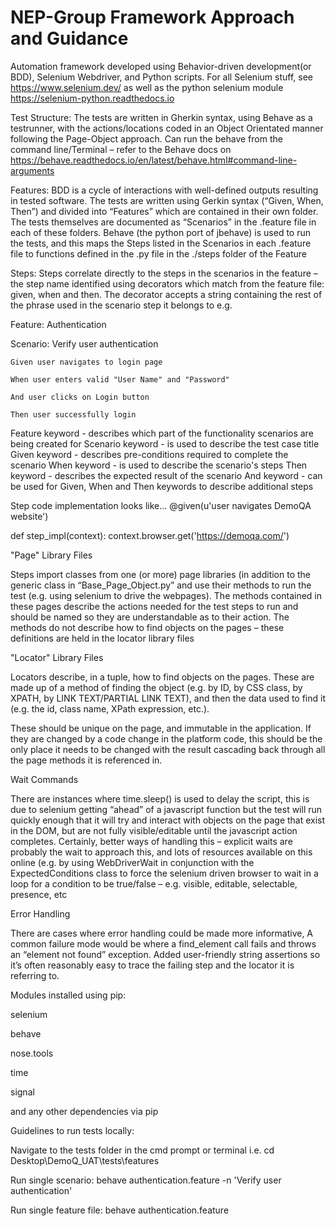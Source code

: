 # NEP-Group Framework Approach and Guidance
Automation framework developed using Behavior-driven development(or BDD), Selenium Webdriver, and Python scripts. For all Selenium stuff, see https://www.selenium.dev/ as well as the python selenium module https://selenium-python.readthedocs.io

Test Structure:
The tests are written in Gherkin syntax, using Behave as a testrunner, with the actions/locations coded in an Object Orientated manner following the Page-Object approach. Can run the behave from the command line/Terminal – refer to the Behave docs on https://behave.readthedocs.io/en/latest/behave.html#command-line-arguments

Features:
BDD is a cycle of interactions with well-defined outputs resulting in tested software. The tests are written using Gerkin syntax (“Given, When, Then”) and divided into “Features” which are contained in their own folder. The tests themselves are documented as “Scenarios” in the .feature file in each of these folders. Behave (the python port of jbehave) is used to run the tests, and this maps the Steps listed in the Scenarios in each .feature file to functions defined in the .py file in the ./steps folder of the Feature

Steps:
Steps correlate directly to the steps in the scenarios in the feature – the step name identified using decorators which match from the feature file: given, when and then. The decorator accepts a string containing the rest of the phrase used in the scenario step it belongs to e.g.

Feature: Authentication 

Scenario: Verify user authentication

    Given user navigates to login page
    
    When user enters valid "User Name" and "Password"
    
    And user clicks on Login button
    
    Then user successfully login

Feature keyword - describes which part of the functionality scenarios are being created for
Scenario keyword - is used to describe the test case title
Given keyword - describes pre-conditions required to complete the scenario
When keyword - is used to describe the scenario's steps
Then keyword - describes the expected result of the scenario
And keyword - can be used for Given, When and Then keywords to describe additional steps

Step code implementation looks like...
@given(u'user navigates DemoQA website')

def step_impl(context):
context.browser.get('https://demoqa.com/')

"Page" Library Files

Steps import classes from one (or more) page libraries (in addition to the generic class in “Base_Page_Object.py” and use their methods to run the test (e.g. using selenium to drive the webpages). The methods contained in these pages describe the actions needed for the test steps to run and should be named so they are understandable as to their action. The methods do not describe how to find objects on the pages – these definitions are held in the locator library files

"Locator" Library Files

Locators describe, in a tuple, how to find objects on the pages. These are made up of a method of finding the object (e.g. by ID, by CSS class, by XPATH, by LINK TEXT/PARTIAL LINK TEXT), and then the data used to find it (e.g. the id, class name, XPath expression, etc.).

These should be unique on the page, and immutable in the application. If they are changed by a code change in the platform code, this should be the only place it needs to be changed with the result cascading back through all the page methods it is referenced in.

Wait Commands

There are instances where time.sleep() is used to delay the script, this is due to selenium getting “ahead” of a javascript function but the test will run quickly enough that it will try and interact with objects on the page that exist in the DOM, but are not fully visible/editable until the javascript action completes.
Certainly, better ways of handling this – explicit waits are probably the wait to approach this, and lots of resources available on this online (e.g. by using WebDriverWait in conjunction with the ExpectedConditions class to force the selenium driven browser to wait in a loop for a condition to be true/false – e.g. visible, editable, selectable, presence, etc

Error Handling

There are cases where error handling could be made more informative, A common failure mode would be where a find_element call fails and throws an “element not found” exception. Added user-friendly string assertions so it’s often reasonably easy to trace the failing step and the locator it is referring to.

Modules installed using pip:

selenium

behave

nose.tools

time

signal

and any other dependencies via pip

Guidelines to run tests locally:

Navigate to the tests folder in the cmd prompt or terminal i.e. cd Desktop\DemoQ_UAT\tests\features

Run single scenario: behave authentication.feature -n 'Verify user authentication'

Run single feature file: behave authentication.feature
